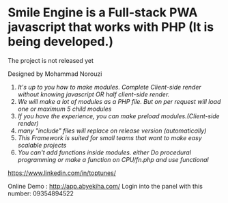 Smile Engine is a Full-stack PWA javascript that works with PHP (It is being developed.)
=======

The project is not released yet

Designed by Mohammad Norouzi

1. _It's up to you how to make modules. Complete Client-side render without knowing javascript OR half client-side render._
2. _We will make a lot of modules as a PHP file. But on per request will load one or maximum 5 child modules_
3. _If you have the experience, you can make preload modules.(Client-side render)_
4. _many "include" files will replace on release version (automatically)_
5. _This Framework is suited for small teams that want to make easy scalable projects_
6. _You can't add functions inside modules. either Do procedural programming or make a function on CPU/fn.php and use functional_

https://www.linkedin.com/in/toptunes/

Online Demo : http://app.abyekiha.com/
Login into the panel with this number: 09354894522



